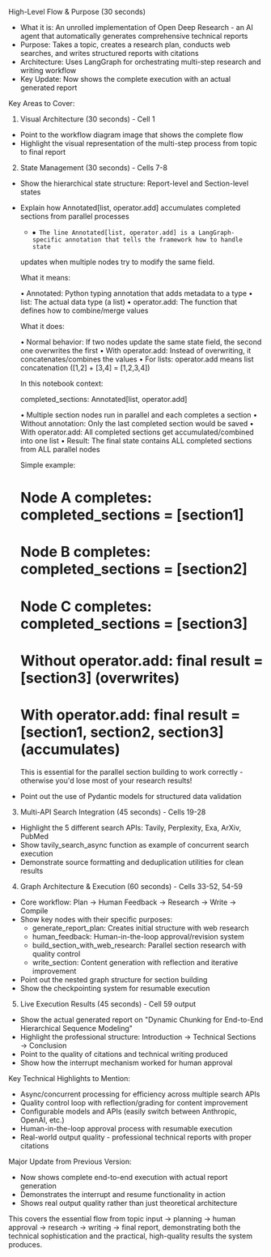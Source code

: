 
  High-Level Flow & Purpose (30 seconds)

  - What it is: An unrolled implementation of Open Deep Research - an AI agent that automatically generates comprehensive
  technical reports
  - Purpose: Takes a topic, creates a research plan, conducts web searches, and writes structured reports with citations
  - Architecture: Uses LangGraph for orchestrating multi-step research and writing workflow
  - Key Update: Now shows the complete execution with an actual generated report

  Key Areas to Cover:

  1. Visual Architecture (30 seconds) - Cell 1

  - Point to the workflow diagram image that shows the complete flow
  - Highlight the visual representation of the multi-step process from topic to final report

  2. State Management (30 seconds) - Cells 7-8

  - Show the hierarchical state structure: Report-level and Section-level states
  - Explain how Annotated[list, operator.add] accumulates completed sections from parallel processes
    *     ⏺ The line Annotated[list, operator.add] is a LangGraph-specific annotation that tells the framework how to handle state
    updates when multiple nodes try to modify the same field.

    What it means:

    • Annotated: Python typing annotation that adds metadata to a type
    • list: The actual data type (a list)
    • operator.add: The function that defines how to combine/merge values

    What it does:

    • Normal behavior: If two nodes update the same state field, the second one overwrites the first
    • With operator.add: Instead of overwriting, it concatenates/combines the values
    • For lists: operator.add means list concatenation ([1,2] + [3,4] = [1,2,3,4])

    In this notebook context:

    completed_sections: Annotated[list, operator.add]

    • Multiple section nodes run in parallel and each completes a section
    • Without annotation: Only the last completed section would be saved
    • With operator.add: All completed sections get accumulated/combined into one list
    • Result: The final state contains ALL completed sections from ALL parallel nodes

    Simple example:

    # Node A completes: completed_sections = [section1]
    # Node B completes: completed_sections = [section2]
    # Node C completes: completed_sections = [section3]

    # Without operator.add: final result = [section3] (overwrites)
    # With operator.add: final result = [section1, section2, section3] (accumulates)

    This is essential for the parallel section building to work correctly - otherwise you'd lose most of your research results!

  - Point out the use of Pydantic models for structured data validation

  3. Multi-API Search Integration (45 seconds) - Cells 19-28

  - Highlight the 5 different search APIs: Tavily, Perplexity, Exa, ArXiv, PubMed
  - Show tavily_search_async function as example of concurrent search execution
  - Demonstrate source formatting and deduplication utilities for clean results

  4. Graph Architecture & Execution (60 seconds) - Cells 33-52, 54-59

  - Core workflow: Plan → Human Feedback → Research → Write → Compile
  - Show key nodes with their specific purposes:
    - generate_report_plan: Creates initial structure with web research
    - human_feedback: Human-in-the-loop approval/revision system
    - build_section_with_web_research: Parallel section research with quality control
    - write_section: Content generation with reflection and iterative improvement
  - Point out the nested graph structure for section building
  - Show the checkpointing system for resumable execution

  5. Live Execution Results (45 seconds) - Cell 59 output

  - Show the actual generated report on "Dynamic Chunking for End-to-End Hierarchical Sequence Modeling"
  - Highlight the professional structure: Introduction → Technical Sections → Conclusion
  - Point to the quality of citations and technical writing produced
  - Show how the interrupt mechanism worked for human approval

  Key Technical Highlights to Mention:
  - Async/concurrent processing for efficiency across multiple search APIs
  - Quality control loop with reflection/grading for content improvement
  - Configurable models and APIs (easily switch between Anthropic, OpenAI, etc.)
  - Human-in-the-loop approval process with resumable execution
  - Real-world output quality - professional technical reports with proper citations

  Major Update from Previous Version:
  - Now shows complete end-to-end execution with actual report generation
  - Demonstrates the interrupt and resume functionality in action
  - Shows real output quality rather than just theoretical architecture

  This covers the essential flow from topic input → planning → human approval → research → writing → final report,
  demonstrating both the technical sophistication and the practical, high-quality results the system produces.
